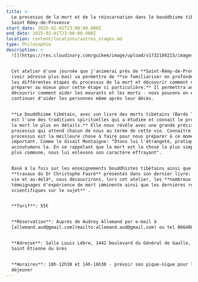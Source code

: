 ```yaml
---
title: >-
  Le processus de la mort et de la réincarnation dans le bouddhisme tibétain - à
  Saint Rémy-de-Provence
start_date: 2025-02-01T23:00:00.000Z
end_date: 2025-02-01T23:00:00.000Z
location: content/locations/autres_stages.md
type: Philosophie
description: >
  ![](https://res.cloudinary.com/guikem/image/upload/v1732109215/images_ourrh9.jpg)


  Cet atelier d'une journée que j'animerai près de **Saint-Rémy-de-Provence**
  (voir adresse plus bas) va permettre de **se familiariser en profondeur avec
  les différentes étapes du processus de la mort et découvrir comment nous
  préparer au mieux pour cette étape si particulière.** Il permettra aussi de
  découvrir comment aider les mourants et les morts - nous pouvons en effet
  continuer d'aider les personnes même après leur décès.


  **Le bouddhisme tibétain, avec son livre des morts tibétains (Bardo Thödol)
  est l'une des traditions spirituelles qui a étudiée et connait le processus de
  la mort le plus en détails.** Elle nous révèle avec une grande précision le
  processus qui attend chacun de nous au terme de cette vie. Connaitre ce
  processus est la meilleure chose à faire pour nous préparer à ce moment si
  important. Comme le disait Montaigne: “Ôtons lui l'étrangeté, pratiquons la,
  accoutumons la. En se rappelant que la mort est la chose la plus simple et la
  plus commune, nous lui enlevons son caractère effrayant".


  Basé à la fois sur les enseignements bouddhistes tibétains ainsi que sur les
  **travaux du Dr Christophe Fauré** présentés dans son dernier livre: *Cette
  vie et au-delà*, nous découvrirons, lors cet atelier, les **nombreux
  témoignages d'expérience de mort imminente ainsi que les dernières recherches
  scientifiques sur le sujet** .


  **Tarif**: 55€


  **Réservation**: Auprès de Audrey Allemand par e-mail à
  [allemand.aud@gmail.com](mailto:allemand.aud@gmail.com) ou tel 0664884347


  **Adresse**: Salle Louis Lèbre, 1442 boulevard du Général de Gaulle, 13103
  Saint Étienne du Grès


  **Horaires**: 10h-12h30 et 14h-16h30 - prévoir son pique-nique pour le
  déjeuner
---
```


